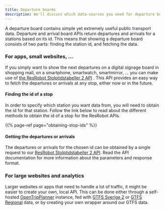 ```yaml
---
title: Departure boards
description: We'll discuss which data-sources you need for departure boards
---
```


A departure board contains simple yet extremely useful public transport data. Departure and arrival board APIs return
departures and arrivals for a stations based on its id. This means that showing a departure board consists of two parts:
finding the station id, and fetching the data.

### For apps, small websites, ...

If you simply want to show the next departures on a digital signage board in shopping mall, on a smartphone, smartwatch,
smartmirror, ... you can make use
of [the ResRobot Stolptidstabeller 2 API](/api/trafiklab-apis/resrobot-v2/resrobot-timetables.md)
. This API provides an easy way to fetch the departures or arrivals at any stop, either now or in the future.

#### Finding the id of a stop

In order to specify which station you want data from, you will need to obtain the id for that station. Follow the link
below to read about the different methods to obtain the id of a stop for the ResRobot APIs.

{{% page-ref page="obtaining-stop-ids" %}}

#### Getting the departures or arrivals

The departures or arrivals for the chosen id can be obtained by a single request to
our [ResRobot Stolptidstabeller 2 API](/api/trafiklab-apis/resrobot-v2/resrobot-timetables.md).
Read the API documentation for more information about the parameters and response format.

### For large websites and analytics

Larger websites or apps that need to handle a lot of traffic, it might be easier to create your own, local API. This can
be done either through a self-hosted [OpenTripPlanner](https://github.com/opentripplanner) instance, fed
with [GTFS Sverige 2](/api/gtfs-sverige-2/)
or [GTFS Regional](/api/gtfs-regional/) data, or by creating your own
wrapper around our GTFS data.
